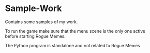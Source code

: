 # Sample-Work
Contains some samples of my work. 

To run the game make sure that the menu scene is the only one active before starting Rogue Memes.

The Python program is standalone and not related to Rogue Memes
